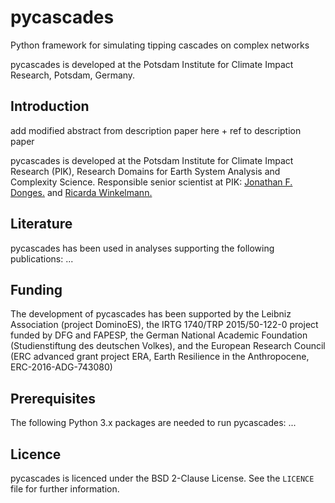 # pycascades
Python framework for simulating tipping cascades on complex networks

pycascades is developed at the Potsdam Institute for Climate Impact Research, Potsdam, Germany.

## Introduction

add modified abstract from description paper here + ref to description paper

pycascades is developed at the Potsdam Institute for Climate Impact Research (PIK), Research Domains for Earth System Analysis and Complexity Science. Responsible senior scientist at PIK: [Jonathan F. Donges.](https://www.pik-potsdam.de/members/donges) and [Ricarda Winkelmann.](https://www.pik-potsdam.de/members/winkelmann) 

## Literature

pycascades has been used in analyses supporting the following publications:
...

## Funding

The development of pycascades has been supported by the Leibniz Association (project DominoES), the IRTG 1740/TRP 2015/50-122-0 project funded by DFG and FAPESP, the German National Academic Foundation (Studienstiftung des deutschen Volkes), and the European Research Council (ERC advanced grant project ERA, Earth Resilience in the Anthropocene, ERC-2016-ADG-743080)

## Prerequisites

The following Python 3.x packages are needed to run pycascades:
...


## Licence

pycascades is licenced under the BSD 2-Clause License.
See the `LICENCE` file for further information. 
